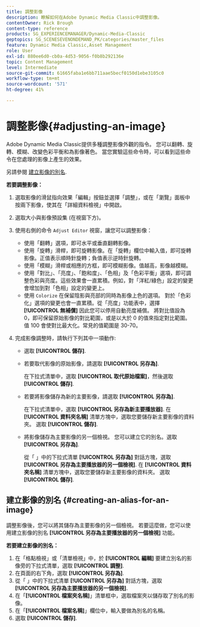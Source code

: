 ```yaml
---
title: 調整影像
description: 瞭解如何在Adobe Dynamic Media Classic中調整影像。
contentOwner: Rick Brough
content-type: reference
products: SG_EXPERIENCEMANAGER/Dynamic-Media-Classic
geptopics: SG_SCENESEVENONDEMAND_PK/categories/master_files
feature: Dynamic Media Classic,Asset Management
role: User
exl-id: 880ee6d0-cb0a-4d53-9056-f0b8b292136e
topic: Content Management
level: Intermediate
source-git-commit: 61665faba1e6bb711aae5becf0150d1ebe3105c0
workflow-type: tm+mt
source-wordcount: '571'
ht-degree: 41%

---
```


# 調整影像{#adjusting-an-image}

Adobe Dynamic Media Classic提供多種調整影像外觀的指令。 您可以翻轉、旋轉、模糊、改變色彩平衡和為影像著色。 當您實驗這些命令時，可以看到這些命令在您處理的影像上產生的效果。

另請參閱 [建立影像的別名](adjusting-image.md#creating_an_alias_for_an_image).

**若要調整影像：**

1. 選取影像的滑鼠指向效果「編輯」按鈕並選擇「調整」，或在「瀏覽」面板中按兩下影像，使其在「詳細資料檢視」中開啟。
1. 選取大小與影像預設集 (在視窗下方)。
1. 使用右側的命令 `Adjust Editor` 視窗，讓您可以調整影像：

   * 使用「翻轉」選項，即可水平或垂直翻轉影像。
   * 使用「旋轉」滑桿，即可旋轉影像。在「旋轉」欄位中輸入值，即可旋轉影像。正值表示順時針旋轉；負值表示逆時針旋轉。
   * 使用「模糊」滑桿或相應的方框，即可模糊影像。值越高，影像越模糊。
   * 使用「對比」、「亮度」、「飽和度」、「色相」及「色彩平衡」選項，即可調整色彩與亮度。這些效果會一直累積。例如，對「洋紅/綠色」設定的變更會增加到對「色相」設定的變更上。
   * 使用 `Colorize` 在保留陰影與亮部的同時為影像上色的選項。 對於「色彩化」選項的變更也會一直累積。從「亮度」功能表中，選擇 **[!UICONTROL 無補償]** 因此您可以停用自動亮度補償。 將對比值設為 0，即可保留原始影像的對比範圍，或是以大於 0 的值來指定對比範圍。值 100 會使對比最大化。常見的值範圍是 30-70。

1. 完成影像調整時，請執行下列其中一項動作: 

   * 選取 **[!UICONTROL 儲存]**.

   * 若要取代影像的原始影像，請選取 **[!UICONTROL 另存為]**.

     在下拉式清單中，選取 **[!UICONTROL 取代原始檔案]**，然後選取 **[!UICONTROL 儲存]**.

   * 若要將影像儲存為新的主要影像，請選取 **[!UICONTROL 另存為]**.

     在下拉式清單中，選取 **[!UICONTROL 另存為新主要播放器]**.
在 **[!UICONTROL 資料夾名稱]** 清單方塊中，選取您要儲存新主要影像的資料夾。
選取 **[!UICONTROL 儲存]**.

   * 將影像儲存為主要影像的另一個檢視。 您可以建立它的別名。選取 **[!UICONTROL 另存為]**.

     從「 」中的下拉式清單 **[!UICONTROL 另存為]** 對話方塊，選取 **[!UICONTROL 另存為主要播放器的另一個檢視]**.
在 **[!UICONTROL 資料夾名稱]** 清單方塊中，選取您要儲存新主要影像的資料夾。
選取 **[!UICONTROL 儲存]**.

## 建立影像的別名 {#creating-an-alias-for-an-image}

調整影像後，您可以將其儲存為主要影像的另一個檢視。 若要這麼做，您可以使用建立影像的別名 **[!UICONTROL 另存為主要播放器的另一個檢視]** 功能。

**若要建立影像的別名：**

1. 在「格點檢視」或「清單檢視」中，於 **[!UICONTROL 編輯]** 要建立別名的影像旁的下拉式清單，選取 **[!UICONTROL 調整]**.
1. 在頁面的右下角，選取 **[!UICONTROL 另存為]**.
1. 從「 」中的下拉式清單 **[!UICONTROL 另存為]** 對話方塊，選取 **[!UICONTROL 另存為主要播放器的另一個檢視]**.
1. 在「**[!UICONTROL 檔案夾名稱]**」清單框中，選取檔案夾以儲存取了別名的影像。
1. 在「**[!UICONTROL 檔案名稱]**」欄位中，輸入要做為別名的名稱。
1. 選取 **[!UICONTROL 儲存]**.
